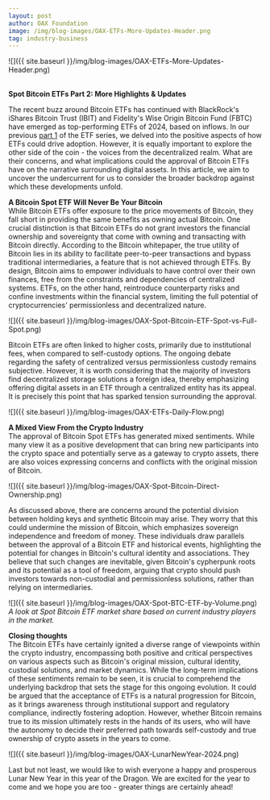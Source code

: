 ```yaml
---
layout: post
author: OAX Foundation
image: /img/blog-images/OAX-ETFs-More-Updates-Header.png
tag: industry-business
---
```


![]({{ site.baseurl }}/img/blog-images/OAX-ETFs-More-Updates-Header.png)

<br><b>Spot Bitcoin ETFs Part 2: More Highlights & Updates</b>

The recent buzz around Bitcoin ETFs has continued with BlackRock's iShares Bitcoin Trust (IBIT) and Fidelity's Wise Origin Bitcoin Fund (FBTC) have emerged as top-performing ETFs of 2024, based on inflows. In our previous <a href="https://www.oax.org/2024/01/19/Part-One-of-Spot-Bitcoin-ETFs-Highlights.html">part 1</a> of the ETF series, we delved into the positive aspects of how ETFs could drive adoption. However, it is equally important to explore the other side of the coin - the voices from the decentralized realm. What are their concerns, and what implications could the approval of Bitcoin ETFs have on the narrative surrounding digital assets. In this article, we aim to uncover the undercurrent for us to consider the broader backdrop against which these developments unfold.

<b>A Bitcoin Spot ETF Will Never Be Your Bitcoin</b><br>
While Bitcoin ETFs offer exposure to the price movements of Bitcoin, they fall short in providing the same benefits as owning actual Bitcoin. One crucial distinction is that Bitcoin ETFs do not grant investors the financial ownership and sovereignty that come with owning and transacting with Bitcoin directly. According to the Bitcoin whitepaper, the true utility of Bitcoin lies in its ability to facilitate peer-to-peer transactions and bypass traditional intermediaries, a feature that is not achieved through ETFs. By design, Bitcoin aims to empower individuals to have control over their own finances, free from the constraints and dependencies of centralized systems. ETFs, on the other hand, reintroduce counterparty risks and confine investments within the financial system, limiting the full potential of cryptocurrencies' permissionless and decentralized nature.

![]({{ site.baseurl }}/img/blog-images/OAX-Spot-Bitcoin-ETF-Spot-vs-Full-Spot.png)

Bitcoin ETFs are often linked to higher costs, primarily due to institutional fees, when compared to self-custody options. The ongoing debate regarding the safety of centralized versus permissionless custody remains subjective. However, it is worth considering that the majority of investors find decentralized storage solutions a foreign idea, thereby emphasizing offering digital assets in an ETF through a centralized entity has its appeal. It is precisely this point that has sparked tension surrounding the approval.

![]({{ site.baseurl }}/img/blog-images/OAX-ETFs-Daily-Flow.png)

<b>A Mixed View From the Crypto Industry</b><br>
The approval of Bitcoin Spot ETFs has generated mixed sentiments. While many view it as a positive development that can bring new participants into the crypto space and potentially serve as a gateway to crypto assets, there are also voices expressing concerns and conflicts with the original mission of Bitcoin.

![]({{ site.baseurl }}/img/blog-images/OAX-Spot-Bitcoin-Direct-Ownership.png)

As discussed above, there are concerns around the potential division between holding keys and synthetic Bitcoin may arise. They worry that this could undermine the mission of Bitcoin, which emphasizes sovereign independence and freedom of money. These individuals draw parallels between the approval of a Bitcoin ETF and historical events, highlighting the potential for changes in Bitcoin's cultural identity and associations. They believe that such changes are inevitable, given Bitcoin's cypherpunk roots and its potential as a tool of freedom, arguing that crypto should push investors towards non-custodial and permissionless solutions, rather than relying on intermediaries.

![]({{ site.baseurl }}/img/blog-images/OAX-Spot-BTC-ETF-by-Volume.png)
<i>A look at Spot Bitcoin ETF market share based on current industry players in the market.</i>

<b>Closing thoughts</b><br>
The Bitcoin ETFs have certainly ignited a diverse range of viewpoints within the crypto industry, encompassing both positive and critical perspectives on various aspects such as Bitcoin's original mission, cultural identity, custodial solutions, and market dynamics. While the long-term implications of these sentiments remain to be seen, it is crucial to comprehend the underlying backdrop that sets the stage for this ongoing evolution. It could be argued that the acceptance of ETFs is a natural progression for Bitcoin, as it brings awareness through institutional support and regulatory compliance, indirectly fostering adoption. However, whether Bitcoin remains true to its mission ultimately rests in the hands of its users, who will have the autonomy to decide their preferred path towards self-custody and true ownership of crypto assets in the years to come.

![]({{ site.baseurl }}/img/blog-images/OAX-LunarNewYear-2024.png)

Last but not least, we would like to wish everyone a happy and prosperous Lunar New Year in this year of the Dragon. We are excited for the year to come and we hope you are too - greater things are certainly ahead! 

